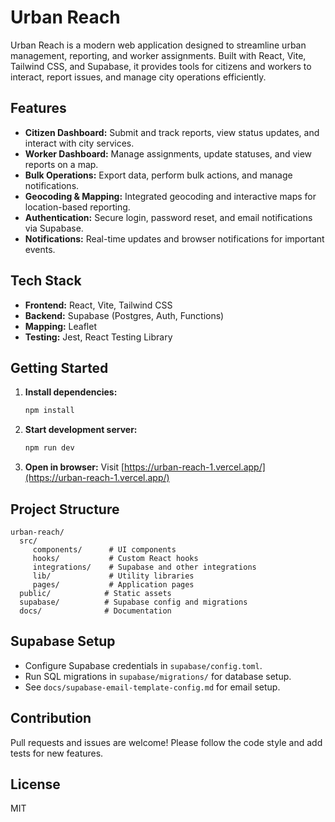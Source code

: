 
# Urban Reach

Urban Reach is a modern web application designed to streamline urban management, reporting, and worker assignments. Built with React, Vite, Tailwind CSS, and Supabase, it provides tools for citizens and workers to interact, report issues, and manage city operations efficiently.

## Features
- **Citizen Dashboard:** Submit and track reports, view status updates, and interact with city services.
- **Worker Dashboard:** Manage assignments, update statuses, and view reports on a map.
- **Bulk Operations:** Export data, perform bulk actions, and manage notifications.
- **Geocoding & Mapping:** Integrated geocoding and interactive maps for location-based reporting.
- **Authentication:** Secure login, password reset, and email notifications via Supabase.
- **Notifications:** Real-time updates and browser notifications for important events.

## Tech Stack
- **Frontend:** React, Vite, Tailwind CSS
- **Backend:** Supabase (Postgres, Auth, Functions)
- **Mapping:** Leaflet
- **Testing:** Jest, React Testing Library

## Getting Started
1. **Install dependencies:**
	```sh
	npm install
	```
2. **Start development server:**
	```sh
	npm run dev
	```
3. **Open in browser:**
	Visit [https://urban-reach-1.vercel.app/](https://urban-reach-1.vercel.app/)

## Project Structure
```
urban-reach/
  src/
	 components/      # UI components
	 hooks/           # Custom React hooks
	 integrations/    # Supabase and other integrations
	 lib/             # Utility libraries
	 pages/           # Application pages
  public/            # Static assets
  supabase/          # Supabase config and migrations
  docs/              # Documentation
```

## Supabase Setup
- Configure Supabase credentials in `supabase/config.toml`.
- Run SQL migrations in `supabase/migrations/` for database setup.
- See `docs/supabase-email-template-config.md` for email setup.

## Contribution
Pull requests and issues are welcome! Please follow the code style and add tests for new features.

## License
MIT
